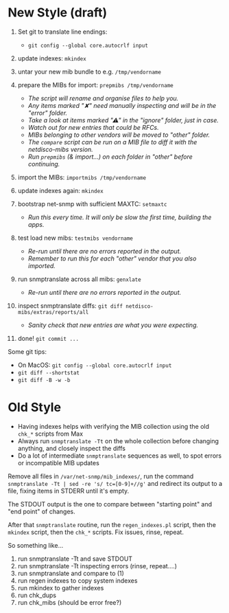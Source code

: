 # New Style (draft)

1. Set git to translate line endings:

    * `git config --global core.autocrlf input`

1. update indexes: `mkindex`
1. untar your new mib bundle to e.g. `/tmp/vendorname`
1. prepare the MIBs for import: `prepmibs /tmp/vendorname`

    * _The script will rename and organise files to help you._
    * _Any items marked "✘" need manually inspecting and will be in the "error" folder._
    * _Take a look at items marked "⚠" in the "ignore" folder, just in case._
    * _Watch out for new entries that could be RFCs._
    * _MIBs belonging to other vendors will be moved to "other" folder._
    * _The `compare` script can be run on a MIB file to diff it with the netdisco-mibs version._
    * _Run `prepmibs` (& import...) on each folder in "other" before continuing._

1. import the MIBs: `importmibs /tmp/vendorname`
1. update indexes again: `mkindex`
1. bootstrap net-snmp with sufficient MAXTC: `setmaxtc`

    * _Run this every time. It will only be slow the first time, building the apps._

1. test load new mibs: `testmibs vendorname`

    * _Re-run until there are no errors reported in the output._
    * _Remember to run this for each "other" vendor that you also imported._

1. run snmptranslate across all mibs: `genxlate`

    * _Re-run until there are no errors reported in the output._

1. inspect snmptranslate diffs: `git diff netdisco-mibs/extras/reports/all`

    * _Sanity check that new entries are what you were expecting._

1. done! `git commit ...`

Some git tips:
* On MacOS: `git config --global core.autocrlf input`
* `git diff --shortstat`
* `git diff -B -w -b`

# Old Style
* Having indexes helps with verifying the MIB collection using the old `chk_*` scripts from Max
* Always run `snmptranslate -Tt` on the whole collection before changing anything, and closely inspect the diffs
* Do a lot of intermediate `snmptranslate` sequences as well, to spot errors or incompatible MIB updates

Remove all files in `/var/net-snmp/mib_indexes/`, run the command `snmptranslate -Tt | sed -re 's/ tc=[0-9]+//g'`
and redirect its output to a file, fixing items in STDERR until it's empty.

The STDOUT output is the one to compare between "starting point" and "end point" of changes.

After that `snmptranslate` routine, run the `regen_indexes.pl` script, then the `mkindex` script, then the `chk_*` scripts. Fix issues, rinse, repeat.

So something like...

1. run snmptranslate -Tt and save STDOUT
2. run snmptranslate -Tt inspecting errors (rinse, repeat....)
3. run snmptranslate and compare to (1)
4. run regen indexes to copy system indexes
5. run mkindex to gather indexes
6. run chk_dups
7. run chk_mibs (should be error free?)


